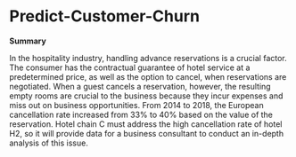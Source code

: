 # Predict-Customer-Churn

**Summary**

In the hospitality industry, handling advance reservations is a crucial factor. The consumer has the contractual guarantee of hotel service at a predetermined price, as well as the option to cancel, when reservations are negotiated. When a guest cancels a reservation, however, the resulting empty rooms are crucial to the business because they incur expenses and miss out on business opportunities. From 2014 to 2018, the European cancellation rate increased from 33% to 40% based on the value of the reservation. Hotel chain C must address the high cancellation rate of hotel H2, so it will provide data for a business consultant to conduct an in-depth analysis of this issue.
